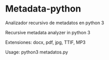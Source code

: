 # Metadata-python
Analizador recursivo de metadatos en python 3

Recursive metadata analyzer in python 3

Extensiones: docx, pdf, jpg, TTIF, MP3

Usage: python3 metadatos.py <path>
      
      
